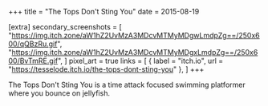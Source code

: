 +++
title = "The Tops Don't Sting You"
date = 2015-08-19

[extra]
secondary_screenshots = [
	"https://img.itch.zone/aW1hZ2UvMzA3MDcvMTMyMDgwLmdpZg==/250x600/qQBzRu.gif",
	"https://img.itch.zone/aW1hZ2UvMzA3MDcvMTMyMDgxLmdpZg==/250x600/BvTmRE.gif",
]
pixel_art = true
links = [
	{ label = "itch.io", url = "https://tesselode.itch.io/the-tops-dont-sting-you" },
]
+++

The Tops Don't Sting You is a time attack focused swimming platformer where you bounce on jellyfish.
